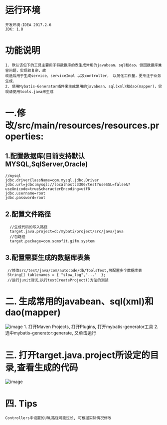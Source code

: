 # 运行环境
    开发环境:IDEA 2017.2.6
    JDK: 1.8
# 功能说明
    1. 默认该包下的工具主要用于将数据库的表生成常用的javabean、sql和dao，但因数据库兼容问题，实现较复杂，故
    改造后用于生成service、serviceImpl 以及controller， 以简化工作量，更专注于业务生成.
	2. 使用Mybatis-Generator插件来生成常用的javabean、sql(xml)和dao(mapper)，实现请使用tools.java来生成
# 一.修改/src/main/resources/resources.properties:	

## 1.配置数据库(目前支持默认MYSQL,SqlServer,Oracle)
    //mysql
    jdbc.driverClassName=com.mysql.jdbc.Driver
    jdbc.url=jdbc:mysql://localhost:3306/test?useSSL=false&?useUnicode=true&characterEncoding=utf8
    jdbc.username=root
    jdbc.password=root
 
 ## 2.配置文件路径
      //生成代码的写入路径
      target.java.project=d:/mybati/project/src/java/java
      //包路径
      target.package=com.scmofit.gifm.system
      
## 3.配置需要生成的数据库表集
     //修改src/test/java/com/autocode/db/ToolsTest,可配置多个数据库表
     String[] tablenames = { "slow_log","..."  };     
     //运行junit测试,执行testCreateProject()方法的测试
     
     
# 二. 生成常用的javabean、sql(xml)和dao(mapper)

![image](http://192.168.1.148:8080/open-source/DevTools/blob/dev/images/mybatis-generator.png)
    1. 打开Maven Projects, 打开Plugins, 打开mybatis-generator工具
    2. 选中mybatis-generator:generate, 又单击运行
    
# 三. 打开target.java.project所设定的目录,查看生成的代码
![image](http://192.168.1.148:8080/open-source/DevTools/blob/dev/images/code-structure.png)
# 四. Tips
    Controllers中设置的URL路径可能过长, 可根据实际情况修改
    